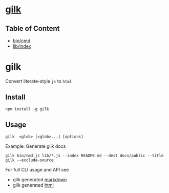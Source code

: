 # [gilk](/docs/)

## Table of Content
* [bin/cmd](/docs/bin/cmd.md)
* [lib/index](/docs/lib/index.md)

# gilk

Convert literate-style `js` to `html`

## Install

```
npm install -g gilk
```

## Usage

```
gilk  <glob> [<glob>...] [options]
```

Example: Generate gilk docs

```
gilk bin/cmd.js lib/*.js --index README.md --dest docs/public --title gilk --exclude-source
```
For full CLI usage and API see
* gilk generated [markdown](https://github.com/PeterHancock/gilk/tree/master/docs)
* gilk generated [html](http://peterhancock.github.io/gilk/)

